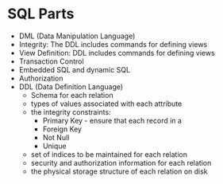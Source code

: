 # SQL Parts
- DML (Data Manipulation Language)
- Integrity: The DDL includes commands for defining views
- View Definition: DDL includes commands for defining views
- Transaction Control
- Embedded SQL and dynamic SQL
- Authorization
- DDL (Data Definition Language)
	- Schema for each relation
	- types of values associated with each attribute
	- the integrity constraints:
		- Primary Key - ensure that each record in a
		- Foreign Key
		- Not Null
		- Unique
	- set of indices to be maintained for each relation
	- security and authorization information for each relation
	- the physical storage structure of each relation on disk
